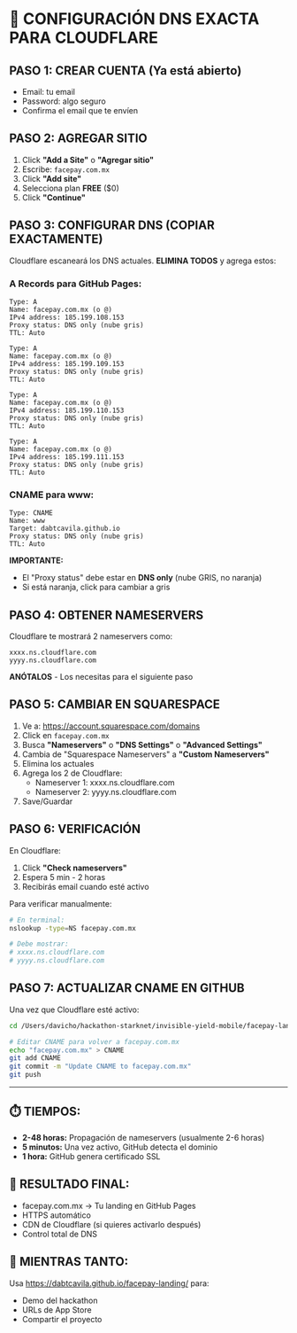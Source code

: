 # 🔧 CONFIGURACIÓN DNS EXACTA PARA CLOUDFLARE

## PASO 1: CREAR CUENTA (Ya está abierto)
- Email: tu email
- Password: algo seguro
- Confirma el email que te envíen

## PASO 2: AGREGAR SITIO
1. Click **"Add a Site"** o **"Agregar sitio"**
2. Escribe: `facepay.com.mx`
3. Click **"Add site"**
4. Selecciona plan **FREE** ($0)
5. Click **"Continue"**

## PASO 3: CONFIGURAR DNS (COPIAR EXACTAMENTE)

Cloudflare escaneará los DNS actuales. **ELIMINA TODOS** y agrega estos:

### A Records para GitHub Pages:
```
Type: A
Name: facepay.com.mx (o @)
IPv4 address: 185.199.108.153
Proxy status: DNS only (nube gris)
TTL: Auto

Type: A
Name: facepay.com.mx (o @)
IPv4 address: 185.199.109.153
Proxy status: DNS only (nube gris)
TTL: Auto

Type: A
Name: facepay.com.mx (o @)
IPv4 address: 185.199.110.153
Proxy status: DNS only (nube gris)
TTL: Auto

Type: A
Name: facepay.com.mx (o @)
IPv4 address: 185.199.111.153
Proxy status: DNS only (nube gris)
TTL: Auto
```

### CNAME para www:
```
Type: CNAME
Name: www
Target: dabtcavila.github.io
Proxy status: DNS only (nube gris)
TTL: Auto
```

**IMPORTANTE:** 
- El "Proxy status" debe estar en **DNS only** (nube GRIS, no naranja)
- Si está naranja, click para cambiar a gris

## PASO 4: OBTENER NAMESERVERS

Cloudflare te mostrará 2 nameservers como:
```
xxxx.ns.cloudflare.com
yyyy.ns.cloudflare.com
```

**ANÓTALOS** - Los necesitas para el siguiente paso

## PASO 5: CAMBIAR EN SQUARESPACE

1. Ve a: https://account.squarespace.com/domains
2. Click en `facepay.com.mx`
3. Busca **"Nameservers"** o **"DNS Settings"** o **"Advanced Settings"**
4. Cambia de "Squarespace Nameservers" a **"Custom Nameservers"**
5. Elimina los actuales
6. Agrega los 2 de Cloudflare:
   - Nameserver 1: xxxx.ns.cloudflare.com
   - Nameserver 2: yyyy.ns.cloudflare.com
7. Save/Guardar

## PASO 6: VERIFICACIÓN

En Cloudflare:
1. Click **"Check nameservers"**
2. Espera 5 min - 2 horas
3. Recibirás email cuando esté activo

Para verificar manualmente:
```bash
# En terminal:
nslookup -type=NS facepay.com.mx

# Debe mostrar:
# xxxx.ns.cloudflare.com
# yyyy.ns.cloudflare.com
```

## PASO 7: ACTUALIZAR CNAME EN GITHUB

Una vez que Cloudflare esté activo:
```bash
cd /Users/davicho/hackathon-starknet/invisible-yield-mobile/facepay-landing

# Editar CNAME para volver a facepay.com.mx
echo "facepay.com.mx" > CNAME
git add CNAME
git commit -m "Update CNAME to facepay.com.mx"
git push
```

---

## ⏱️ TIEMPOS:
- **2-48 horas:** Propagación de nameservers (usualmente 2-6 horas)
- **5 minutos:** Una vez activo, GitHub detecta el dominio
- **1 hora:** GitHub genera certificado SSL

## 🚀 RESULTADO FINAL:
- facepay.com.mx → Tu landing en GitHub Pages
- HTTPS automático
- CDN de Cloudflare (si quieres activarlo después)
- Control total de DNS

## 📱 MIENTRAS TANTO:
Usa https://dabtcavila.github.io/facepay-landing/ para:
- Demo del hackathon
- URLs de App Store
- Compartir el proyecto